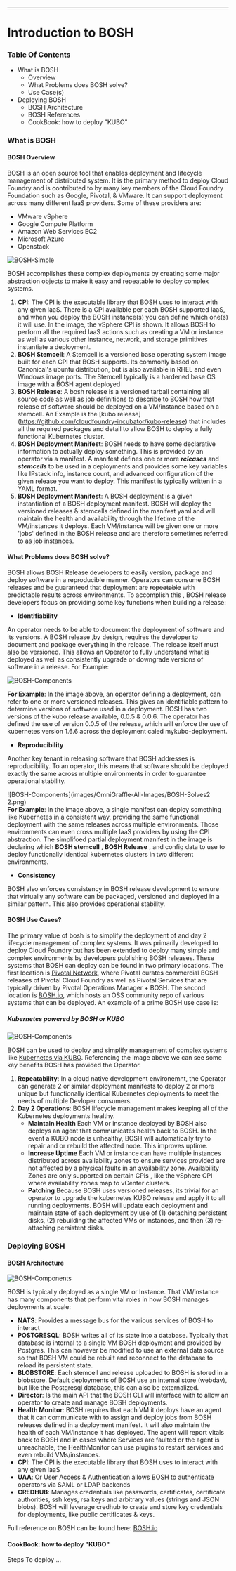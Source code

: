 ---

# Introduction to BOSH


### Table Of Contents

- What is BOSH
  - Overview
  - What Problems does BOSH solve?
  - Use Case(s)
- Deploying BOSH
  - BOSH Architecture
  - BOSH References
  - CookBook: how to deploy "KUBO"


### What is BOSH


#### BOSH Overview 

BOSH is an open source tool that enables deployment and lifecycle management of distributed system.   It is the primary method to deploy Cloud Foundry and is contributed to by many key members of the Cloud Foundry Foundation such as Google, Pivotal, & VMware.  It can support deployment across many different IaaS providers. Some of these providers are:

- VMware vSphere
- Google Compute Platform
- Amazon Web Services EC2
- Microsoft Azure
- Openstack


![BOSH-Simple](images/OmniGraffle-All-Images/BOSH-Simple.png)

BOSH accomplishes these complex deployments by creating some major abstraction objects to make it easy and repeatable to deploy complex systems.

1. **CPI**:  The CPI is the executable library that BOSH uses to interact with any given IaaS.  There is a CPI available per each BOSH supported IaaS, and when you deploy the BOSH instance(s) you can define which one(s) it will use.   In the image, the vSphere CPI is shown.  It allows BOSH to perform all the required IaaS actions such as creating a VM or instance as well as various other instance, network, and storage primitives instantiate a deployment.
2. **BOSH Stemcell**: A Stemcell is a versioned base operating system image built for each CPI that BOSH supports.  Its commonly based on Canonical's ubuntu distribution,  but is also available in RHEL and even Windows image ports.  The Stemcell typically is a hardened base OS image with a BOSH agent deployed
3. **BOSH Release**: A bosh release is a versioned tarball containing all source code as well as job definitions to describe to BOSH how that release of software should be deployed on a VM/instance based on a stemcell.  An Example is the [kubo release] (https://github.com/cloudfoundry-incubator/kubo-release) that includes all the required packages and detail to allow BOSH to deploy a fully functional Kubernetes cluster.
4. **BOSH Deployment Manifest**: BOSH needs to have some declarative information to actually deploy something.  This is provided by an operator via a manifest.  A manifest defines one or more __*releases*__ and __*stemcells*__ to be used in a deployments and provides some key variables like IPstack info, instance count, and advanced configuration of the given release you want to deploy.  This manifest is typically written in a YAML format.
5. **BOSH Deployment Manifest**: A BOSH deployment is a given instantiation of a BOSH deployment manifest.  BOSH will deploy the versioned releases & stemcells defined in the manifest yaml and will maintain the health and availability through the lifetime of the VM/instances it deploys.  Each VM/instance will be given one or more 'jobs' defined in the BOSH release and are therefore sometimes referred to as job instances. 

#### What Problems does BOSH solve?

BOSH allows BOSH Release developers to easily version, package and deploy software in a reproducible manner.  Operators can consume BOSH releases and be guaranteed that deployment are ~~repeatable~~ with predictable results across environments.   To accomplish this , BOSH release developers focus on providing some key functions when building a release:


- **Identifiability**

An operator needs to be able to document the deployment of software and its versions.   A BOSH release ,by design, requires the developer to document and package everything in the release.   The release itself must also be versioned.  This allows an Operator to fully understand what is deployed as well as consistently upgrade or downgrade versions of software in a release.  For Example:
	
	
![BOSH-Components](images/OmniGraffle-All-Images/BOSH-Solves.png)

__For Example__: In the image above,  an operator defining a deployment, can refer to one or more versioned releases.  This gives an identifiable pattern to determine versions of software used in a deployment.  BOSH has two versions of the kubo release available, 0.0.5 & 0.0.6.    The operator has defined the use of version 0.0.5 of the release,  which will enforce the use of kubernetes version 1.6.6 across the deployment caled mykubo-deployment.

- **Reproducibility**

Another key tenant in releasing software that BOSH addresses is reproducibility.  To an operator, this means that software should be deployed exactly the same across multiple environments in order to guarantee operational stability.

![BOSH-Components](images/OmniGraffle-All-Images/BOSH-Solves2 2.png)	
__For Example__: In the image above, a single manifest can deploy something like Kubernetes in a consistent way, providing the same functional deployment with the same releases across multiple environments.  Those environments can even cross multiple IaaS providers by using the CPI abstraction.   The simplifoed partial deployment manifest in the image is declaring which __BOSH stemcell__ , __BOSH Release__ , and config data to use to deploy functionally identical kubernetes clusters in two different environments.


- **Consistency**

BOSH also enforces consistency in BOSH release development to ensure that virtually any software can be packaged, versioned and deployed in a similar pattern.  This also provides operational stability.


#### BOSH Use Cases?

The primary value of bosh is to simplify the deployment of and day 2 lifecycle management of complex systems.  It was primarily developed to deploy Cloud Foundry but has been extended to deploy many simple and complex environments by developers publishing BOSH releases.   These systems that BOSH can deploy can be found in two primary locations.  The first location is [Pivotal Network](https://network.pivotal.io/), where Pivotal curates commercial BOSH releases of Pivotal Cloud Foundry as well as Pivotal Services that are typically driven by Pivotal Operations Manager + BOSH.  The second location is [BOSH.io](http://bosh.io/releases), which hosts an OSS community repo of various systems that can be deployed.  An example of a prime BOSH use case is:

##### Kubernetes powered by BOSH or KUBO

![BOSH-Components](images/OmniGraffle-All-Images/BOSH-UseCase-KUBO.png)    

BOSH can be used to deploy and simplify management of complex systems like [Kubernetes via KUBO](https://github.com/cloudfoundry-incubator/kubo-deployment).  Referencing the image above we can see some key benefits BOSH has provided the Operator.

1.  **Repeatability**:  In a cloud native development environemnt, the Operator can generate 2 or similar deployment manifests to deploy 2 or more unique but functionally identical Kubernetes deployments to meet the needs of multiple Devloper consumers.  
2. **Day 2 Operations**:  BOSH lifecycle management makes keeping all of the Kubernetes deployments healthy.  
    - **Maintain Health** Each VM or instance deployed by BOSH also deploys an agent that communicates health back to BOSH.  In the event a KUBO node is unhealthy,  BOSH will automatically try to repair and or rebuild the affected node.  This improves uptime.
    - **Increase Uptime** Each VM or instance can have multiple instances distributed across availability zones to ensure services provided are not affected by a physical faults in an availability zone.   Availability Zones are only supported on certain CPIs , like the vSphere CPI where availability zones map to vCenter clusters.
    - **Patching** Because BOSH uses versioned releases,  its trivial for an operator to upgrade the kubernetes KUBO release and apply it to all running deployments.   BOSH will update each deployment and maintain state of each deployment  by use of (1) detaching persistent disks, (2) rebuilding the affected VMs or instances, and then (3) re-attaching persistent disks.

### Deploying BOSH

#### BOSH Architecture

![BOSH-Components](images/OmniGraffle-All-Images/BOSH-Components.png)

BOSH is typically deployed as a single VM or Instance.  That VM/instance has many components that perform vital roles in how BOSH manages deployments at scale:

- **NATS**: Provides a message bus for the various services of BOSH to interact
- **POSTGRESQL**:  BOSH writes all of its state into a database.  Typically that database is internal to a single VM BOSH deployment and provided by Postgres.  This can however be modified to use an external data source so that  BOSH VM could be rebuilt and reconnect to the database to reload its persistent state.
- **BLOBSTORE**: Each stemcell and release uploaded to BOSH is stored in a blobstore.  Default deployments of BOSH use an internal store (webdav), but like the Postgresql database,  this can also be externalized.
- **Director**: Is the main API that the BOSH CLI will interface with to allow an operator to create and manage BOSH deployments.
- **Health Monitor**:  BOSH requires that each VM it deploys have an agent that it can communicate with to assign and deploy jobs from BOSH releases defined in a deployment manifest. It will also maintain the health of each VM/instance it has deployed.  The agent will report vitals back to BOSH and in cases where Services are faulted or the agent is unreachable, the HealthMonitor can use plugins to restart services and even rebuild VMs/instances.
- **CPI**:  The CPI is the executable library that BOSH uses to interact with any given IaaS
- **UAA**: Or User Access & Authentication allows BOSH to authenticate operators via SAML or LDAP backends
- **CREDHUB**: Manages credentials like passwords, certificates, certificate authorities, ssh keys, rsa keys and arbitrary values (strings and JSON blobs).  BOSH will leverage credhub to create and store key credentials for deployments, like public certificates & keys.

Full reference on BOSH can be found here: [BOSH.io](http://bosh.io)

#### CookBook: how to deploy "KUBO"

Steps To deploy ...

